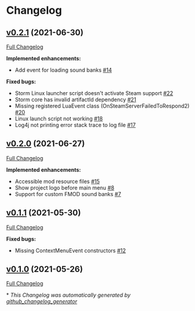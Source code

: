 # Changelog

## [v0.2.1](https://github.com/pzstorm/storm/tree/v0.2.1) (2021-06-30)

[Full Changelog](https://github.com/pzstorm/storm/compare/v0.2.0...v0.2.1)

**Implemented enhancements:**

- Add event for loading sound banks [\#14](https://github.com/pzstorm/storm/issues/14)

**Fixed bugs:**

- Storm Linux launcher script doesn't activate Steam support [\#22](https://github.com/pzstorm/storm/issues/22)
- Storm core has invalid artifactId dependency  [\#21](https://github.com/pzstorm/storm/issues/21)
- Missing registered LuaEvent class \(OnSteamServerFailedToRespond2\) [\#20](https://github.com/pzstorm/storm/issues/20)
- Linux launch script not working [\#18](https://github.com/pzstorm/storm/issues/18)
- Log4j not printing error stack trace to log file [\#17](https://github.com/pzstorm/storm/issues/17)

## [v0.2.0](https://github.com/pzstorm/storm/tree/v0.2.0) (2021-06-27)

[Full Changelog](https://github.com/pzstorm/storm/compare/v0.1.1...v0.2.0)

**Implemented enhancements:**

- Accessible mod resource files [\#15](https://github.com/pzstorm/storm/issues/15)
- Show project logo before main menu [\#8](https://github.com/pzstorm/storm/issues/8)
- Support for custom FMOD sound banks [\#7](https://github.com/pzstorm/storm/issues/7)

## [v0.1.1](https://github.com/pzstorm/storm/tree/v0.1.1) (2021-05-30)

[Full Changelog](https://github.com/pzstorm/storm/compare/v0.1.0...v0.1.1)

**Fixed bugs:**

- Missing ContextMenuEvent constructors [\#12](https://github.com/pzstorm/storm/issues/12)

## [v0.1.0](https://github.com/pzstorm/storm/tree/v0.1.0) (2021-05-26)

[Full Changelog](https://github.com/pzstorm/storm/compare/71f39d65db6ab091e9c66e480279d04248947f4d...v0.1.0)



\* *This Changelog was automatically generated by [github_changelog_generator](https://github.com/github-changelog-generator/github-changelog-generator)*
